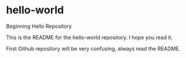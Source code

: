 # hello-world
Beginning Hello Repository

This is the README for the hello-world repository.
I hope you read it.

First Github repository will be very confusing, always read the README.
